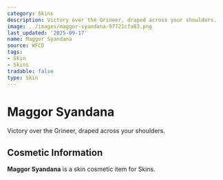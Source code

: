 ```yaml
---
category: Skins
description: Victory over the Grineer, draped across your shoulders.
image: ../images/maggor-syandana-97721cfa83.png
last_updated: '2025-09-17'
name: Maggor Syandana
source: WFCD
tags:
- Skin
- Skins
tradable: false
type: Skin
---
```


# Maggor Syandana

Victory over the Grineer, draped across your shoulders.

## Cosmetic Information

**Maggor Syandana** is a skin cosmetic item for Skins.

